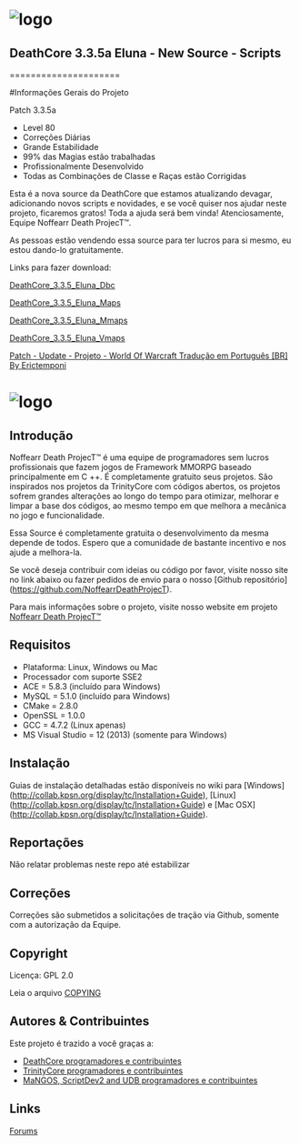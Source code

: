 # ![logo](http://image.prntscr.com/image/dffc0e5a99254df3abac824d6c7a3617.png)


## DeathCore 3.3.5a Eluna - New Source - Scripts
=====================

#Informações Gerais do Projeto

Patch 3.3.5a

- Level 80
- Correções Diárias
- Grande Estabilidade
- 99% das Magias estão trabalhadas
- Profissionalmente Desenvolvido
- Todas as Combinações de Classe e Raças estão Corrigidas

Esta é a nova source da DeathCore que estamos atualizando devagar, adicionando novos scripts e novidades, e se você quiser nos ajudar neste projeto, ficaremos gratos! Toda a ajuda será bem vinda! Atenciosamente, Equipe Noffearr Death ProjecT™.

As pessoas estão vendendo essa source para ter lucros para si mesmo, eu estou dando-lo gratuitamente.


Links para fazer download:


[DeathCore_3.3.5_Eluna_Dbc](#)

[DeathCore_3.3.5_Eluna_Maps](#)

[DeathCore_3.3.5_Eluna_Mmaps](#)

[DeathCore_3.3.5_Eluna_Vmaps](#)

[Patch - Update - Projeto - World Of Warcraft Tradução em Português [BR] By Erictemponi](https://mega.nz/#!QtoRBQQI!Ze4p0YKkzZUGvHSUWW6zteuteMOZFH3g7_wmDlS1xm4)


# ![logo](http://i.imgur.com/Ues1gtC.png)


## Introdução

Noffearr Death ProjecT™ é uma equipe de programadores sem lucros profissionais que fazem jogos de Framework MMORPG baseado principalmente em C ++. É completamente gratuito seus projetos. São inspirados nos projetos da TrinityCore com códigos abertos, os projetos sofrem grandes alterações ao longo do tempo para otimizar, melhorar e limpar a base dos códigos, ao mesmo tempo em que melhora a mecânica no jogo e funcionalidade. 

Essa Source é completamente gratuita o desenvolvimento da mesma depende de todos. Espero que a comunidade de bastante incentivo e nos ajude a melhora-la.

Se você deseja contribuir com ideias ou código por favor, visite nosso site no link abaixo ou fazer pedidos de envio para o nosso [Github repositório] (https://github.com/NoffearrDeathProjecT). 

Para mais informações sobre o projeto, visite nosso website em projeto [Noffearr Death ProjecT™](http://noffearrdeathproject.net)


## Requisitos

+ Plataforma: Linux, Windows ou Mac 
+ Processador com suporte SSE2 
+ ACE = 5.8.3 (incluído para Windows) 
+ MySQL = 5.1.0 (incluído para Windows) 
+ CMake = 2.8.0 
+ OpenSSL = 1.0.0 
+ GCC = 4.7.2 (Linux apenas) 
+ MS Visual Studio = 12 (2013) (somente para Windows)

## Instalação

Guias de instalação detalhadas estão disponíveis no wiki para 
[Windows] (http://collab.kpsn.org/display/tc/Installation+Guide), 
[Linux] (http://collab.kpsn.org/display/tc/Installation+Guide) e 
[Mac OSX] (http://collab.kpsn.org/display/tc/Installation+Guide).

## Reportações

Não relatar problemas neste repo até estabilizar

## Correções

Correções são submetidos a solicitações de tração via Github, somente com a autorização da Equipe.

## Copyright

Licença: GPL 2.0

Leia o arquivo [COPYING](https://github.com/TrinityCore/TrinityCore/blob/3.3.5/COPYING)


## Autores &amp; Contribuintes

Este projeto é trazido a você graças a:

- [DeathCore programadores e contribuintes](https://github.com/NoffearrDeathProjecT/DeathCore_3.3.5_Eluna/graphs/contributors)
- [TrinityCore programadores e contribuintes](https://github.com/TrinityCore/TrinityCore/blob/3.3.5/THANKS)
- [MaNGOS, ScriptDev2 and UDB programadores e contribuintes](https://github.com/cmangos/mangos-wotlk/blob/master/AUTHORS.md)


## Links

[Forums](http://www.noffearrdeathproject.net)